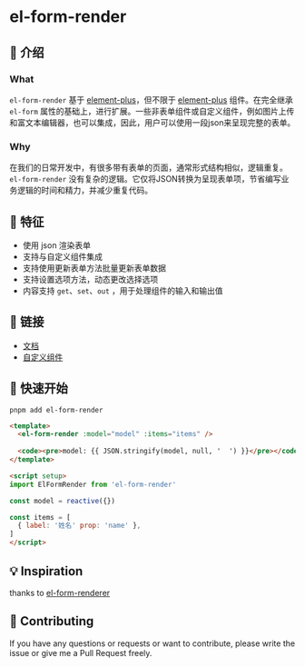 # el-form-render

## 📖 介绍

### What

`el-form-render` 基于 [element-plus](https://element-plus.gitee.io/zh-CN/component/form.html)，但不限于 [element-plus](https://element-plus.gitee.io/zh-CN/component/form.html) 组件。在完全继承 `el-form` 属性的基础上，进行扩展。一些非表单组件或自定义组件，例如图片上传和富文本编辑器，也可以集成，因此，用户可以使用一段json来呈现完整的表单。

### Why

在我们的日常开发中，有很多带有表单的页面，通常形式结构相似，逻辑重复。`el-form-render` 没有复杂的逻辑。它仅将JSON转换为呈现表单项，节省编写业务逻辑的时间和精力，并减少重复代码。

## 📃 特征

- 使用 json 渲染表单
- 支持与自定义组件集成
- 支持使用更新表单方法批量更新表单数据
- 支持设置选项方法，动态更改选择选项
- 内容支持 `get`、`set`、`out` ，用于处理组件的输入和输出值

## 🔗 链接

- [文档](http://httpsgiteecomepalserver.gitee.io/el-lowcode)
- [自定义组件](http://httpsgiteecomepalserver.gitee.io/el-lowcode/el-form-render/is.html)

## 🦄 快速开始

```shell
pnpm add el-form-render
```

```html
<template>
  <el-form-render :model="model" :items="items" />
  
  <code><pre>model: {{ JSON.stringify(model, null, '  ') }}</pre></code>
</template>

<script setup>
import ElFormRender from 'el-form-render'

const model = reactive({})

const items = [
  { label: '姓名' prop: 'name' },
]
</script>
```

## 💡 Inspiration

thanks to [el-form-renderer](https://github.com/FEMessage/el-form-renderer)

## 👏 Contributing

If you have any questions or requests or want to contribute, please write the issue or give me a Pull Request freely.

